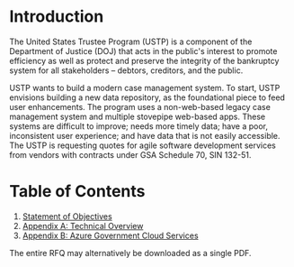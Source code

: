 # Introduction

The United States Trustee Program (USTP) is a component of the Department of Justice (DOJ) that acts in the public's interest to promote efficiency as well as protect and preserve the integrity of the bankruptcy system for all stakeholders – debtors, creditors, and the public.

USTP wants to build a modern case management system. To start, USTP envisions building a new data repository, as the foundational piece to feed user enhancements. The program uses a non-web-based legacy case management system and multiple stovepipe web-based apps. These systems are difficult to improve; needs more timely data; have a poor, inconsistent user experience; and have data that is not easily accessible.  The USTP is requesting quotes for agile software development services from vendors with contracts under GSA Schedule 70, SIN 132-51.

# Table of Contents

1. [Statement of Objectives](01_SOO.md)
2. [Appendix A: Technical Overview](02_Appendix_A.md)
3. [Appendix B: Azure Government Cloud Services](03_Appendix_B.md)

The entire RFQ may alternatively be downloaded as a single PDF.
